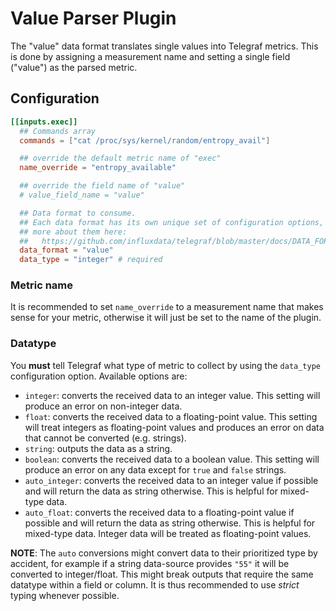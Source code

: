 # Value Parser Plugin

The "value" data format translates single values into Telegraf metrics. This
is done by assigning a measurement name and setting a single field ("value")
as the parsed metric.

## Configuration

```toml
[[inputs.exec]]
  ## Commands array
  commands = ["cat /proc/sys/kernel/random/entropy_avail"]

  ## override the default metric name of "exec"
  name_override = "entropy_available"

  ## override the field name of "value"
  # value_field_name = "value"

  ## Data format to consume.
  ## Each data format has its own unique set of configuration options, read
  ## more about them here:
  ##   https://github.com/influxdata/telegraf/blob/master/docs/DATA_FORMATS_INPUT.md
  data_format = "value"
  data_type = "integer" # required
```

### Metric name

It is recommended to set `name_override` to a measurement name that makes sense
for your metric, otherwise it will just be set to the name of the plugin.

### Datatype

You **must** tell Telegraf what type of metric to collect by using the
`data_type` configuration option. Available options are:

- `integer`: converts the received data to an integer value. This setting will
             produce an error on non-integer data.
- `float`:   converts the received data to a floating-point value. This setting
             will treat integers as floating-point values and produces an error
             on data that cannot be converted (e.g. strings).
- `string`:  outputs the data as a string.
- `boolean`: converts the received data to a boolean value. This setting will
             produce an error on any data except for `true` and `false` strings.
- `auto_integer`: converts the received data to an integer value if possible and
                  will return the data as string otherwise. This is helpful for
                  mixed-type data.
- `auto_float`: converts the received data to a floating-point value if possible
                and will return the data as string otherwise. This is helpful
                for mixed-type data. Integer data will be treated as
                floating-point values.

**NOTE**: The `auto` conversions might convert data to their prioritized type
by accident, for example if a string data-source provides `"55"` it will be
converted to integer/float. This might break outputs that require the same
datatype within a field or column. It is thus recommended to use *strict* typing
whenever possible.
